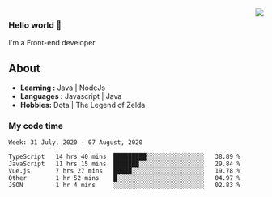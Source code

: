 <img align='right' src="https://github-readme-stats.vercel.app/api?username=jumodada&show_icons=true&theme=vue">

### Hello world 👋

I'm a Front-end developer 
    
## About
-  **Learning :** Java | NodeJs
-  **Languages :** Javascript | Java
-  **Hobbies:** Dota | The Legend of Zelda

### My code time

<!--START_SECTION:waka-->
```text
Week: 31 July, 2020 - 07 August, 2020

TypeScript   14 hrs 40 mins  █████████░░░░░░░░░░░░░░░░   38.89 % 
JavaScript   11 hrs 15 mins  ███████░░░░░░░░░░░░░░░░░░   29.84 % 
Vue.js       7 hrs 27 mins   █████░░░░░░░░░░░░░░░░░░░░   19.78 % 
Other        1 hr 52 mins    █░░░░░░░░░░░░░░░░░░░░░░░░   04.97 % 
JSON         1 hr 4 mins     ░░░░░░░░░░░░░░░░░░░░░░░░░   02.83 %
```
<!--END_SECTION:waka-->
